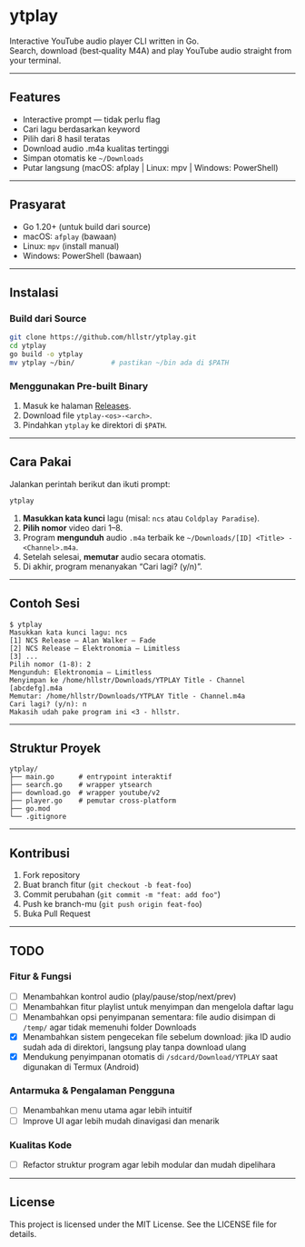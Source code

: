 # ytplay

Interactive YouTube audio player CLI written in Go.  
Search, download (best‐quality M4A) and play YouTube audio straight from your terminal.

---

## Features

- Interactive prompt — tidak perlu flag  
- Cari lagu berdasarkan keyword  
- Pilih dari 8 hasil teratas  
- Download audio .m4a kualitas tertinggi  
- Simpan otomatis ke `~/Downloads`  
- Putar langsung (macOS: afplay | Linux: mpv | Windows: PowerShell)  

---

## Prasyarat

- Go 1.20+ (untuk build dari source)  
- macOS: `afplay` (bawaan)  
- Linux: `mpv` (install manual)  
- Windows: PowerShell (bawaan)  

---

## Instalasi

### Build dari Source

```bash
git clone https://github.com/hllstr/ytplay.git
cd ytplay
go build -o ytplay
mv ytplay ~/bin/         # pastikan ~/bin ada di $PATH
```

### Menggunakan Pre-built Binary

1. Masuk ke halaman [Releases](https://github.com/hllstr/ytplay/releases).  
2. Download file `ytplay-<os>-<arch>`.  
3. Pindahkan `ytplay` ke direktori di `$PATH`.

---

## Cara Pakai

Jalankan perintah berikut dan ikuti prompt:

```bash
ytplay
```

1. **Masukkan kata kunci** lagu (misal: `ncs` atau `Coldplay Paradise`).  
2. **Pilih nomor** video dari 1–8.  
3. Program **mengunduh** audio `.m4a` terbaik ke `~/Downloads/[ID] <Title> - <Channel>.m4a`.  
4. Setelah selesai, **memutar** audio secara otomatis.  
5. Di akhir, program menanyakan “Cari lagi? (y/n)”.

---

## Contoh Sesi

```shell
$ ytplay
Masukkan kata kunci lagu: ncs
[1] NCS Release – Alan Walker – Fade
[2] NCS Release – Elektronomia – Limitless
[3] ...
Pilih nomor (1-8): 2
Mengunduh: Elektronomia – Limitless
Menyimpan ke /home/hllstr/Downloads/YTPLAY Title - Channel [abcdefg].m4a
Memutar: /home/hllstr/Downloads/YTPLAY Title - Channel.m4a
Cari lagi? (y/n): n
Makasih udah pake program ini <3 - hllstr.
```

---

## Struktur Proyek

```
ytplay/
├── main.go      # entrypoint interaktif
├── search.go    # wrapper ytsearch
├── download.go  # wrapper youtube/v2
├── player.go    # pemutar cross-platform
├── go.mod
└── .gitignore
```

---

## Kontribusi

1. Fork repository  
2. Buat branch fitur (`git checkout -b feat-foo`)  
3. Commit perubahan (`git commit -m "feat: add foo"`)  
4. Push ke branch-mu (`git push origin feat-foo`)  
5. Buka Pull Request  

---

## TODO

### Fitur & Fungsi
- [ ] Menambahkan kontrol audio (play/pause/stop/next/prev)
- [ ] Menambahkan fitur playlist untuk menyimpan dan mengelola daftar lagu  
- [ ] Menambahkan opsi penyimpanan sementara: file audio disimpan di `/temp/` agar tidak memenuhi folder Downloads  
- [x] Menambahkan sistem pengecekan file sebelum download: jika ID audio sudah ada di direktori, langsung play tanpa download ulang  
- [x] Mendukung penyimpanan otomatis di `/sdcard/Download/YTPLAY` saat digunakan di Termux (Android)  

### Antarmuka & Pengalaman Pengguna
- [ ] Menambahkan menu utama agar lebih intuitif  
- [ ] Improve UI agar lebih mudah dinavigasi dan menarik  

### Kualitas Kode
- [ ] Refactor struktur program agar lebih modular dan mudah dipelihara

---

## License

This project is licensed under the MIT License. See the LICENSE file for details.
```
